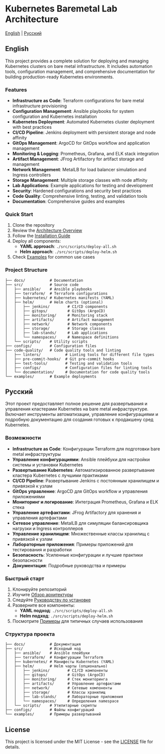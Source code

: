 # Kubernetes Baremetal Lab Architecture

[English](#english) | [Русский](#russian)

## English

This project provides a complete solution for deploying and managing Kubernetes clusters on bare metal infrastructure. It includes automation tools, configuration management, and comprehensive documentation for building production-ready Kubernetes environments.

### Features

- **Infrastructure as Code**: Terraform configurations for bare metal infrastructure provisioning
- **Configuration Management**: Ansible playbooks for system configuration and Kubernetes installation
- **Kubernetes Deployment**: Automated Kubernetes cluster deployment with best practices
- **CI/CD Pipeline**: Jenkins deployment with persistent storage and node affinity
- **GitOps Management**: ArgoCD for GitOps workflow and application management
- **Monitoring & Logging**: Prometheus, Grafana, and ELK stack integration
- **Artifact Management**: JFrog Artifactory for artifact storage and management
- **Network Management**: MetalLB for load balancer simulation and Ingress controllers
- **Storage Management**: Multiple storage classes with node affinity
- **Lab Applications**: Example applications for testing and development
- **Security**: Hardened configurations and security best practices
- **Code Quality**: Comprehensive linting, testing, and validation tools
- **Documentation**: Comprehensive guides and examples

### Quick Start

1. Clone the repository
2. Review the [Architecture Overview](docs/architecture.md)
3. Follow the [Installation Guide](docs/installation.md)
4. Deploy all components: 
   - **YAML approach**: `./src/scripts/deploy-all.sh`
   - **Helm approach**: `./src/scripts/deploy-helm.sh`
5. Check [Examples](examples/) for common use cases

### Project Structure

```
├── docs/           # Documentation
├── src/            # Source code
│   ├── ansible/    # Ansible playbooks
│   ├── terraform/  # Terraform configurations
│   ├── kubernetes/ # Kubernetes manifests (YAML)
│   ├── helm/       # Helm charts (optional)
│   │   ├── jenkins/        # CI/CD components
│   │   ├── gitops/         # GitOps (ArgoCD)
│   │   ├── monitoring/     # Monitoring stack
│   │   ├── artifacts/      # Artifact management
│   │   ├── network/        # Network components
│   │   ├── storage/        # Storage classes
│   │   ├── lab-stands/     # Lab applications
│   │   └── namespaces/     # Namespace definitions
│   └── scripts/    # Utility scripts
├── configs/        # Configuration files
├── code-quality/   # Code quality tools and linting
│   ├── linters/           # Linting tools for different file types
│   ├── pre-commit-hooks/  # Git pre-commit hooks
│   ├── test-tools/        # Testing and validation tools
│   ├── configs/           # Configuration files for linting tools
│   └── documentation/     # Documentation for code quality tools
└── examples/       # Example deployments
```

## Русский

Этот проект предоставляет полное решение для развертывания и управления кластерами Kubernetes на bare metal инфраструктуре. Включает инструменты автоматизации, управление конфигурациями и подробную документацию для создания готовых к продакшену сред Kubernetes.

### Возможности

- **Infrastructure as Code**: Конфигурации Terraform для подготовки bare metal инфраструктуры
- **Управление конфигурациями**: Ansible плейбуки для настройки системы и установки Kubernetes
- **Развертывание Kubernetes**: Автоматизированное развертывание кластера Kubernetes с лучшими практиками
- **CI/CD Pipeline**: Развертывание Jenkins с постоянным хранилищем и привязкой к узлам
- **GitOps управление**: ArgoCD для GitOps workflow и управления приложениями
- **Мониторинг и логирование**: Интеграция Prometheus, Grafana и ELK стека
- **Управление артефактами**: JFrog Artifactory для хранения и управления артефактами
- **Сетевое управление**: MetalLB для симуляции балансировщика нагрузки и Ingress контроллеров
- **Управление хранилищем**: Множественные классы хранилищ с привязкой к узлам
- **Лабораторные приложения**: Примеры приложений для тестирования и разработки
- **Безопасность**: Усиленные конфигурации и лучшие практики безопасности
- **Документация**: Подробные руководства и примеры

### Быстрый старт

1. Клонируйте репозиторий
2. Изучите [Обзор архитектуры](docs/architecture.md)
3. Следуйте [Руководству по установке](docs/installation.md)
4. Разверните все компоненты:
   - **YAML подход**: `./src/scripts/deploy-all.sh`
   - **Helm подход**: `./src/scripts/deploy-helm.sh`
5. Посмотрите [Примеры](examples/) для типичных случаев использования

### Структура проекта

```
├── docs/           # Документация
├── src/            # Исходный код
│   ├── ansible/    # Ansible плейбуки
│   ├── terraform/  # Конфигурации Terraform
│   ├── kubernetes/ # Манифесты Kubernetes (YAML)
│   ├── helm/       # Helm чарты (опционально)
│   │   ├── jenkins/        # CI/CD компоненты
│   │   ├── gitops/         # GitOps (ArgoCD)
│   │   ├── monitoring/     # Стек мониторинга
│   │   ├── artifacts/      # Управление артефактами
│   │   ├── network/        # Сетевые компоненты
│   │   ├── storage/        # Классы хранилищ
│   │   ├── lab-stands/     # Лабораторные приложения
│   │   └── namespaces/     # Определения namespace
│   └── scripts/    # Утилитарные скрипты
├── configs/        # Файлы конфигураций
└── examples/       # Примеры развертываний
```

## License

This project is licensed under the MIT License - see the [LICENSE](LICENSE) file for details. 